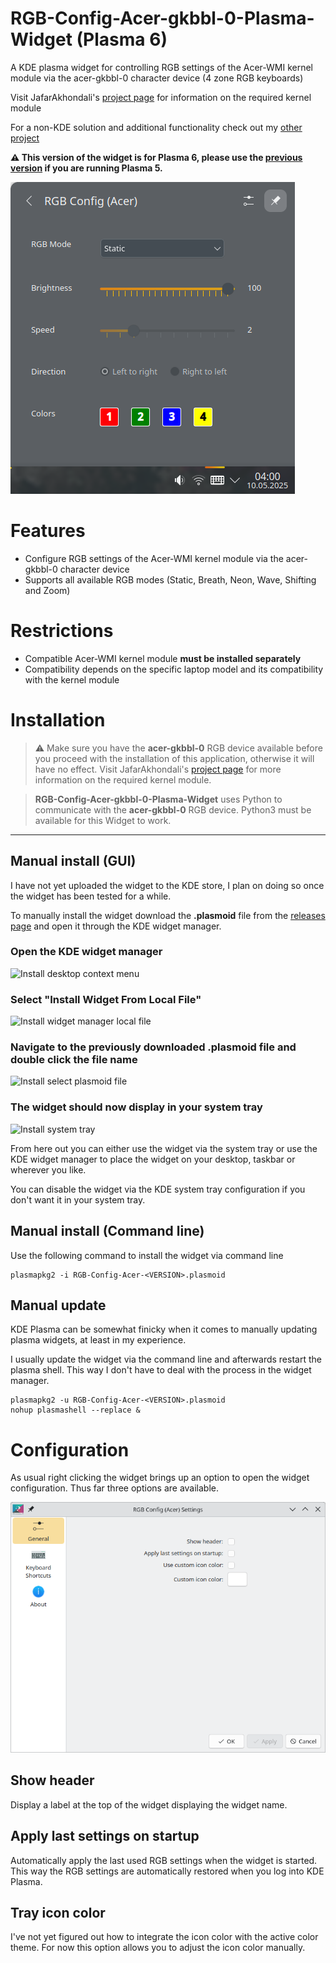 # RGB-Config-Acer-gkbbl-0-Plasma-Widget (Plasma 6)
A KDE plasma widget for controlling RGB settings of the Acer-WMI kernel module via the acer-gkbbl-0 character device (4 zone RGB keyboards)

Visit JafarAkhondali's [project page](https://github.com/JafarAkhondali/acer-predator-turbo-and-rgb-keyboard-linux-module) for information on the required kernel module

For a non-KDE solution and additional functionality check out my [other project](https://github.com/x211321/RGB-Config-Acer-gkbbl-0/)

**⚠ This version of the widget is for Plasma 6, please use the [previous version](https://github.com/x211321/RGB-Config-Acer-gkbbl-0-Plasma-Widget) if you are running Plasma 5.**


![Main window](./screenshots/plasma_widget_tray.png)

# Features
 * Configure RGB settings of the Acer-WMI kernel module via the acer-gkbbl-0 character device
 * Supports all available RGB modes (Static, Breath, Neon, Wave, Shifting and Zoom)

# Restrictions
 * Compatible Acer-WMI kernel module **must be installed separately**
 * Compatibility depends on the specific laptop model and its compatibility with the kernel module
 
 # Installation
> ⚠ Make sure you have the **acer-gkbbl-0** RGB device available before you proceed with the installation of this application, otherwise it will have no effect. Visit JafarAkhondali's [project page](https://github.com/JafarAkhondali/acer-predator-turbo-and-rgb-keyboard-linux-module) for more information on the required kernel module.

> **RGB-Config-Acer-gkbbl-0-Plasma-Widget** uses Python to communicate with the **acer-gkbbl-0** RGB device. Python3 must be available for this Widget to work.

---

## Manual install (GUI)
I have not yet uploaded the widget to the KDE store, I plan on doing so once the widget has been tested for a while.

To manually install the widget download the **.plasmoid** file from the [releases page](https://github.com/x211321/RGB-Config-Acer-gkbbl-0-Plasma-Widget-Plasma6/releases) and open it through the KDE widget manager. 

### **Open the KDE widget manager**

![Install desktop context menu](./screenshots/install_desktop_context_menu.png)


### **Select "Install Widget From Local File"**

![Install widget manager local file](./screenshots/install_widget_manager_local_file.png)


### **Navigate to the previously downloaded .plasmoid file and double click the file name**

![Install select plasmoid file](./screenshots/install_select_plasmoid_file.png)


### **The widget should now display in your system tray**

![Install system tray](./screenshots/install_sys_tray.png)


From here out you can either use the widget via the system tray or use the KDE widget manager to place the widget on your desktop, taskbar or wherever you like.

You can disable the widget via the KDE system tray configuration if you don't want it in your system tray.


## Manual install (Command line)
Use the following command to install the widget via command line
```
plasmapkg2 -i RGB-Config-Acer-<VERSION>.plasmoid
```

## Manual update
KDE Plasma can be somewhat finicky when it comes to manually updating plasma widgets, at least in my experience. 

I usually update the widget via the command line and afterwards restart the plasma shell. This way I don't have to deal with the process in the widget manager.

```
plasmapkg2 -u RGB-Config-Acer-<VERSION>.plasmoid
nohup plasmashell --replace &
```

# Configuration
As usual right clicking the widget brings up an option to open the widget configuration. Thus far three options are available.

![Config general](./screenshots/config_general.png)

## Show header
Display a label at the top of the widget displaying the widget name.

## Apply last settings on startup
Automatically apply the last used RGB settings when the widget is started. This way the RGB settings are automatically restored when you log into KDE Plasma.

## Tray icon color
I've not yet figured out how to integrate the icon color with the active color theme. For now this option allows you to adjust the icon color manually. 
